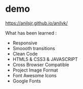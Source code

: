 # demo
https://anilsjr.github.io/anilvk/

What has been learned :
- Responsive 
- Smoooth transitions
- Clean Code
- HTML5 & CSS3 & JAVASCRIPT
- Cross Browser Compatible
- Project Image Format
- Font Awesome Icons
- Google Fonts

